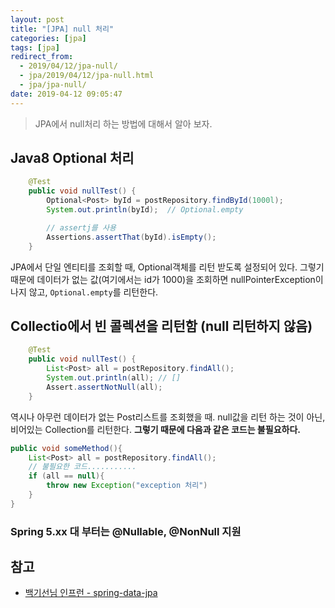 ```yaml
---
layout: post
title: "[JPA] null 처리"
categories: [jpa]
tags: [jpa]
redirect_from:
  - 2019/04/12/jpa-null/
  - jpa/2019/04/12/jpa-null.html
  - jpa/jpa-null/
date: 2019-04-12 09:05:47
---
```


> JPA에서 null처리 하는 방법에 대해서 알아 보자.

## Java8 Optional 처리

```java
    @Test
    public void nullTest() {
        Optional<Post> byId = postRepository.findById(1000l);
        System.out.println(byId);  // Optional.empty

        // assertj를 사용
        Assertions.assertThat(byId).isEmpty();
    }
```

JPA에서 단일 엔티티를 조회할 때, Optional객체를 리턴 받도록 설정되어 있다. 그렇기 때문에 데이터가 없는 값(여기에서는 id가 1000)을 조회하면 nullPointerException이 나지 않고, `Optional.empty`를 리턴한다.

## Collectio에서 빈 콜렉션을 리턴함 (null 리턴하지 않음)

```java
    @Test
    public void nullTest() {
        List<Post> all = postRepository.findAll();
        System.out.println(all); // []
        Assert.assertNotNull(all);
    }
```

역시나 아무런 데이터가 없는 Post리스트를 조회했을 때. null값을 리턴 하는 것이 아닌, 비어있는 Collection를 리턴한다. **그렇기 때문에 다음과 같은 코드는 불필요하다.**

```java
public void someMethod(){
    List<Post> all = postRepository.findAll();
    // 불필요한 코드...........
    if (all == null){
        throw new Exception("exception 처리")
    }
}
```

### Spring 5.xx 대 부터는 @Nullable, @NonNull 지원

## 참고

- [백기선님 인프런 - spring-data-jpa](https://www.inflearn.com/course/%EC%8A%A4%ED%94%84%EB%A7%81-%EB%8D%B0%EC%9D%B4%ED%84%B0-jpa/)
